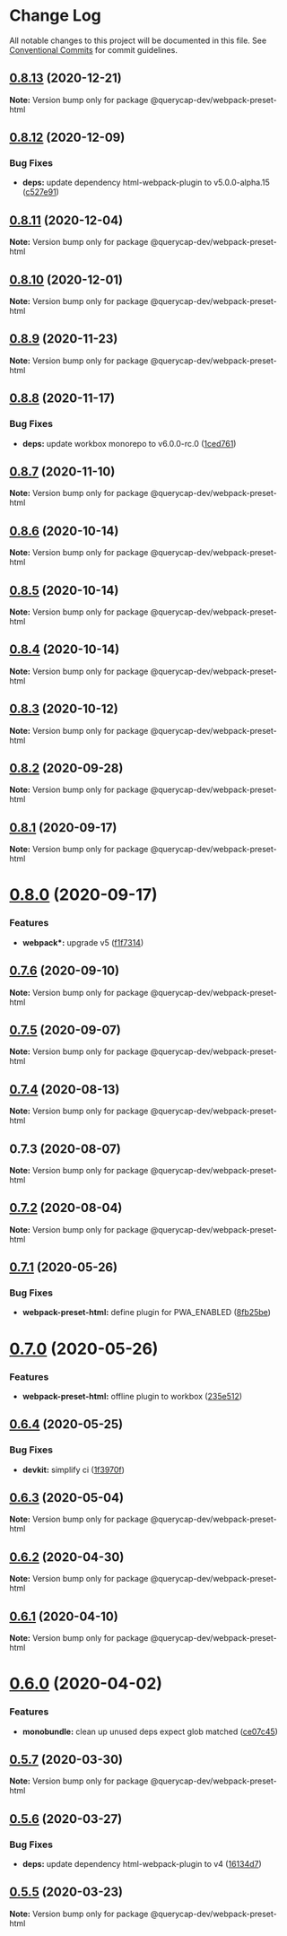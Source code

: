 # Change Log

All notable changes to this project will be documented in this file.
See [Conventional Commits](https://conventionalcommits.org) for commit guidelines.

## [0.8.13](https://github.com/querycap/webappkit/compare/@querycap-dev/webpack-preset-html@0.8.12...@querycap-dev/webpack-preset-html@0.8.13) (2020-12-21)

**Note:** Version bump only for package @querycap-dev/webpack-preset-html





## [0.8.12](https://github.com/querycap/webappkit/compare/@querycap-dev/webpack-preset-html@0.8.11...@querycap-dev/webpack-preset-html@0.8.12) (2020-12-09)


### Bug Fixes

* **deps:** update dependency html-webpack-plugin to v5.0.0-alpha.15 ([c527e91](https://github.com/querycap/webappkit/commit/c527e919027410ce675ad8cfe4213cbad6e68acf))





## [0.8.11](https://github.com/querycap/webappkit/compare/@querycap-dev/webpack-preset-html@0.8.10...@querycap-dev/webpack-preset-html@0.8.11) (2020-12-04)

**Note:** Version bump only for package @querycap-dev/webpack-preset-html





## [0.8.10](https://github.com/querycap/webappkit/compare/@querycap-dev/webpack-preset-html@0.8.9...@querycap-dev/webpack-preset-html@0.8.10) (2020-12-01)

**Note:** Version bump only for package @querycap-dev/webpack-preset-html





## [0.8.9](https://github.com/querycap/webappkit/compare/@querycap-dev/webpack-preset-html@0.8.8...@querycap-dev/webpack-preset-html@0.8.9) (2020-11-23)

**Note:** Version bump only for package @querycap-dev/webpack-preset-html





## [0.8.8](https://github.com/querycap/webappkit/compare/@querycap-dev/webpack-preset-html@0.8.7...@querycap-dev/webpack-preset-html@0.8.8) (2020-11-17)


### Bug Fixes

* **deps:** update workbox monorepo to v6.0.0-rc.0 ([1ced761](https://github.com/querycap/webappkit/commit/1ced761cdd895e6ece26a0b10d1b964d856a063e))





## [0.8.7](https://github.com/querycap/webappkit/compare/@querycap-dev/webpack-preset-html@0.8.6...@querycap-dev/webpack-preset-html@0.8.7) (2020-11-10)

**Note:** Version bump only for package @querycap-dev/webpack-preset-html





## [0.8.6](https://github.com/querycap/webappkit/compare/@querycap-dev/webpack-preset-html@0.8.5...@querycap-dev/webpack-preset-html@0.8.6) (2020-10-14)

**Note:** Version bump only for package @querycap-dev/webpack-preset-html





## [0.8.5](https://github.com/querycap/webappkit/compare/@querycap-dev/webpack-preset-html@0.8.4...@querycap-dev/webpack-preset-html@0.8.5) (2020-10-14)

**Note:** Version bump only for package @querycap-dev/webpack-preset-html





## [0.8.4](https://github.com/querycap/webappkit/compare/@querycap-dev/webpack-preset-html@0.8.3...@querycap-dev/webpack-preset-html@0.8.4) (2020-10-14)

**Note:** Version bump only for package @querycap-dev/webpack-preset-html





## [0.8.3](https://github.com/querycap/webappkit/compare/@querycap-dev/webpack-preset-html@0.8.2...@querycap-dev/webpack-preset-html@0.8.3) (2020-10-12)

**Note:** Version bump only for package @querycap-dev/webpack-preset-html

## [0.8.2](https://github.com/querycap/webappkit/compare/@querycap-dev/webpack-preset-html@0.8.1...@querycap-dev/webpack-preset-html@0.8.2) (2020-09-28)

**Note:** Version bump only for package @querycap-dev/webpack-preset-html

## [0.8.1](https://github.com/querycap/webappkit/compare/@querycap-dev/webpack-preset-html@0.8.0...@querycap-dev/webpack-preset-html@0.8.1) (2020-09-17)

**Note:** Version bump only for package @querycap-dev/webpack-preset-html

# [0.8.0](https://github.com/querycap/webappkit/compare/@querycap-dev/webpack-preset-html@0.7.6...@querycap-dev/webpack-preset-html@0.8.0) (2020-09-17)

### Features

- **webpack\*:** upgrade v5 ([f1f7314](https://github.com/querycap/webappkit/commit/f1f731455891400904d64eb44ebf3a94d8f414cb))

## [0.7.6](https://github.com/querycap/webappkit/compare/@querycap-dev/webpack-preset-html@0.7.5...@querycap-dev/webpack-preset-html@0.7.6) (2020-09-10)

**Note:** Version bump only for package @querycap-dev/webpack-preset-html

## [0.7.5](https://github.com/querycap/webappkit/compare/@querycap-dev/webpack-preset-html@0.7.4...@querycap-dev/webpack-preset-html@0.7.5) (2020-09-07)

**Note:** Version bump only for package @querycap-dev/webpack-preset-html

## [0.7.4](https://github.com/querycap/webappkit/compare/@querycap-dev/webpack-preset-html@0.7.3...@querycap-dev/webpack-preset-html@0.7.4) (2020-08-13)

**Note:** Version bump only for package @querycap-dev/webpack-preset-html

## 0.7.3 (2020-08-07)

**Note:** Version bump only for package @querycap-dev/webpack-preset-html

## [0.7.2](https://github.com/querycap/devkit/compare/@querycap-dev/webpack-preset-html@0.7.1...@querycap-dev/webpack-preset-html@0.7.2) (2020-08-04)

**Note:** Version bump only for package @querycap-dev/webpack-preset-html

## [0.7.1](https://github.com/querycap/devkit/compare/@querycap-dev/webpack-preset-html@0.7.0...@querycap-dev/webpack-preset-html@0.7.1) (2020-05-26)

### Bug Fixes

- **webpack-preset-html:** define plugin for PWA_ENABLED ([8fb25be](https://github.com/querycap/devkit/commit/8fb25beed1fad3403c4deb2aa09ab16e3b91ecb4))

# [0.7.0](https://github.com/querycap/devkit/compare/@querycap-dev/webpack-preset-html@0.6.4...@querycap-dev/webpack-preset-html@0.7.0) (2020-05-26)

### Features

- **webpack-preset-html:** offline plugin to workbox ([235e512](https://github.com/querycap/devkit/commit/235e512bb1b89b1a459614036de2dc1c731cd1bb))

## [0.6.4](https://github.com/querycap/devkit/compare/@querycap-dev/webpack-preset-html@0.6.3...@querycap-dev/webpack-preset-html@0.6.4) (2020-05-25)

### Bug Fixes

- **devkit:** simplify ci ([1f3970f](https://github.com/querycap/devkit/commit/1f3970f3a7b9306fb033420818fd1ff28d5fae59))

## [0.6.3](https://github.com/querycap/devkit/compare/@querycap-dev/webpack-preset-html@0.6.2...@querycap-dev/webpack-preset-html@0.6.3) (2020-05-04)

**Note:** Version bump only for package @querycap-dev/webpack-preset-html

## [0.6.2](https://github.com/querycap/devkit/compare/@querycap-dev/webpack-preset-html@0.6.1...@querycap-dev/webpack-preset-html@0.6.2) (2020-04-30)

**Note:** Version bump only for package @querycap-dev/webpack-preset-html

## [0.6.1](https://github.com/querycap/devkit/compare/@querycap-dev/webpack-preset-html@0.6.0...@querycap-dev/webpack-preset-html@0.6.1) (2020-04-10)

**Note:** Version bump only for package @querycap-dev/webpack-preset-html

# [0.6.0](https://github.com/querycap/devkit/compare/@querycap-dev/webpack-preset-html@0.5.7...@querycap-dev/webpack-preset-html@0.6.0) (2020-04-02)

### Features

- **monobundle:** clean up unused deps expect glob matched ([ce07c45](https://github.com/querycap/devkit/commit/ce07c45b88fb3903ab4fae75fb889d4e9cff2ba7))

## [0.5.7](https://github.com/querycap/devkit/compare/@querycap-dev/webpack-preset-html@0.5.6...@querycap-dev/webpack-preset-html@0.5.7) (2020-03-30)

**Note:** Version bump only for package @querycap-dev/webpack-preset-html

## [0.5.6](https://github.com/querycap/devkit/compare/@querycap-dev/webpack-preset-html@0.5.5...@querycap-dev/webpack-preset-html@0.5.6) (2020-03-27)

### Bug Fixes

- **deps:** update dependency html-webpack-plugin to v4 ([16134d7](https://github.com/querycap/devkit/commit/16134d7f581ed6e580a00a9dff9ca2c63ddf6de5))

## [0.5.5](https://github.com/querycap/devkit/compare/@querycap-dev/webpack-preset-html@0.5.4...@querycap-dev/webpack-preset-html@0.5.5) (2020-03-23)

**Note:** Version bump only for package @querycap-dev/webpack-preset-html

